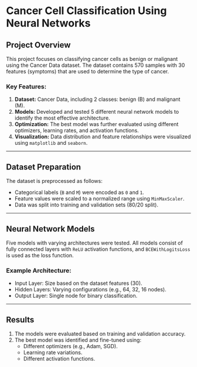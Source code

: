 # Cancer Cell Classification Using Neural Networks

## Project Overview

This project focuses on classifying cancer cells as benign or malignant using the Cancer Data dataset. The dataset contains 570 samples with 30 features (symptoms) that are used to determine the type of cancer.

### Key Features:
1. **Dataset:** Cancer Data, including 2 classes: benign (B) and malignant (M).
2. **Models:** Developed and tested 5 different neural network models to identify the most effective architecture.
3. **Optimization:** The best model was further evaluated using different optimizers, learning rates, and activation functions.
4. **Visualization:** Data distribution and feature relationships were visualized using `matplotlib` and `seaborn`.

---

## Dataset Preparation

The dataset is preprocessed as follows:
- Categorical labels (`B` and `M`) were encoded as `0` and `1`.
- Feature values were scaled to a normalized range using `MinMaxScaler`.
- Data was split into training and validation sets (80/20 split).

---

## Neural Network Models

Five models with varying architectures were tested. All models consist of fully connected layers with `ReLU` activation functions, and `BCEWithLogitsLoss` is used as the loss function.

### Example Architecture:
- Input Layer: Size based on the dataset features (30).
- Hidden Layers: Varying configurations (e.g., 64, 32, 16 nodes).
- Output Layer: Single node for binary classification.

---

## Results

1. The models were evaluated based on training and validation accuracy.
2. The best model was identified and fine-tuned using:
   - Different optimizers (e.g., Adam, SGD).
   - Learning rate variations.
   - Different activation functions.
